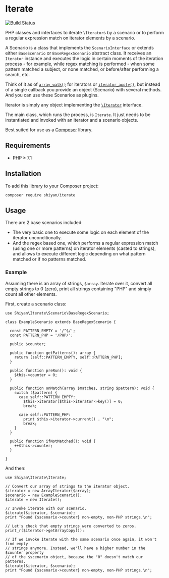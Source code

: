 # Iterate

[![Build Status](https://travis-ci.org/mikeshiyan/iterate.svg?branch=master)](https://travis-ci.org/mikeshiyan/iterate)

PHP classes and interfaces to iterate `\Iterator`s by a scenario or to perform a
regular expression match on iterator elements by a scenario.

A Scenario is a class that implements the `ScenarioInterface` or extends either
`BaseScenario` or `BaseRegexScenario` abstract class. It receives an `Iterator`
instance and executes the logic in certain moments of the iteration process -
for example, while regex matching is performed - when some pattern matched a
subject, or none matched, or before/after performing a search, etc.

Think of it as of [`array_walk()`](http://php.net/manual/function.array-walk.php)
for iterators or [`iterator_apply()`](http://php.net/manual/function.iterator-apply.php),
but instead of a single callback you provide an object (Scenario) with several
methods. And you can use these Scenarios as plugins.

Iterator is simply any object implementing the [`\Iterator`](http://php.net/manual/class.iterator.php)
interface.

The main class, which runs the process, is `Iterate`. It just needs to be
instantiated and invoked with an iterator and a scenario objects.

Best suited for use as a [Composer](https://getcomposer.org) library.

## Requirements

* PHP &ge; 7.1

## Installation

To add this library to your Composer project:
```
composer require shiyan/iterate
```

## Usage

There are 2 base scenarios included:
* The very basic one to execute some logic on each element of the iterator
unconditionally.
* And the regex based one, which performs a regular expression match (using one
or more patterns) on iterator elements (casted to strings), and allows to
execute different logic depending on what pattern matched or if no patterns
matched.

### Example

Assuming there is an array of strings, `$array`. Iterate over it,
convert all empty strings to 0 (zero), print all strings containing "PHP" and
simply count all other elements.

First, create a scenario class:
```
use Shiyan\Iterate\Scenario\BaseRegexScenario;

class ExampleScenario extends BaseRegexScenario {

  const PATTERN_EMPTY = '/^$/';
  const PATTERN_PHP = '/PHP/';

  public $counter;

  public function getPatterns(): array {
    return [self::PATTERN_EMPTY, self::PATTERN_PHP];
  }

  public function preRun(): void {
    $this->counter = 0;
  }

  public function onMatch(array $matches, string $pattern): void {
    switch ($pattern) {
      case self::PATTERN_EMPTY:
        $this->iterator[$this->iterator->key()] = 0;
        break;

      case self::PATTERN_PHP:
        print $this->iterator->current() . "\n";
        break;
    }
  }

  public function ifNotMatched(): void {
    ++$this->counter;
  }

}
```

And then:
```
use Shiyan\Iterate\Iterate;

// Convert our array of strings to the iterator object.
$iterator = new ArrayIterator($array);
$scenario = new ExampleScenario();
$iterate = new Iterate();

// Invoke iterate with our scenario.
$iterate($iterator, $scenario);
print "Found {$scenario->counter} non-empty, non-PHP strings.\n";

// Let's check that empty strings were converted to zeros.
print_r($iterator->getArrayCopy());

// If we invoke Iterate with the same scenario once again, it won't find empty
// strings anymore. Instead, we'll have a higher number in the $counter property
// of the $scenario object, because the "0" doesn't match our patterns.
$iterate($iterator, $scenario);
print "Found {$scenario->counter} non-empty, non-PHP strings.\n";
```
